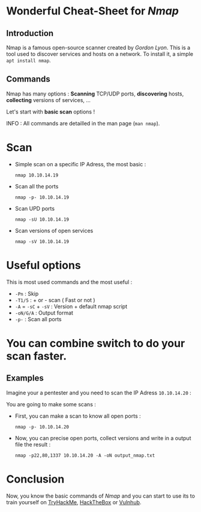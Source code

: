 # Wonderful Cheat-Sheet for *Nmap*

## Introduction

Nmap is a famous open-source scanner created by *Gordon Lyon*. This is a tool used to discover services and hosts on a network. To install it, a simple `apt install nmap`.



## Commands 

Nmap has many options : **Scanning** TCP/UDP ports, **discovering** hosts, **collecting** versions of services, ...

Let's start with **basic scan** options !

INFO : All commands are detailled in the man page (`man nmap`).

# Scan
- Simple scan on a specific IP Adress, the most basic :
  ```
  nmap 10.10.14.19
  ```
- Scan all the ports 
  ````
  nmap -p- 10.10.14.19
  ````
- Scan UPD ports
  ````
  nmap -sU 10.10.14.19
  ````
- Scan versions of open services
  ````
  nmap -sV 10.10.14.19
  ````

# Useful options

This is most used commands and the most useful :

- `-Pn` : Skip 
- `-T1/5` : + or - scan ( Fast or not )
- `-A` = `-sC` + `-sV` : Version + default nmap script 
- `-oN/G/A` : Output format
- `-p-` : Scan all ports


# You can combine switch to do your scan faster.


## Examples

Imagine your a pentester and you need to scan the IP Adress `10.10.14.20` :

You are going to make some scans : 

- First, you can make a scan to know all open ports :
  ````
  nmap -p- 10.10.14.20
  ````
- Now, you can precise open ports, collect versions and write in a output file the result :
  ````
  nmap -p22,80,1337 10.10.14.20 -A -oN output_nmap.txt
  ````

# Conclusion

Now, you know the basic commands of *Nmap* and you can start to use its to train yourself on [TryHackMe](https://tryhackme.com), [HackTheBox](https://app.hackthebox.com) or [Vulnhub](https://vulnhub.com).
